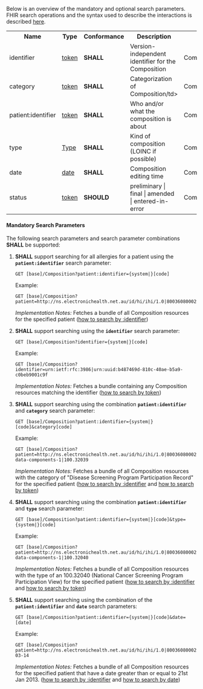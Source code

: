 Below is an overview of the mandatory and optional search parameters. FHIR search operations and the syntax used to describe the interactions is described <a href="http://hl7.org/fhir/R4/search.html">here</a>.

<table class="list" width="100%">
<tbody>
  <tr>
    <th>Name</th>
    <th>Type</th>
    <th>Conformance</th>
    <th>Description</th>
    <th>Path</th>
  </tr>
  <tr>
        <td>identifier</td>
        <td><a href="http://hl7.org/fhir/search.html#token">token</a></td>
        <td><b>SHALL</b></td>
        <td>Version-independent identifier for the Composition</td>
        <td>Composition.identifier</td>
  </tr>
  <tr>
        <td>category</td>
        <td><a href="http://hl7.org/fhir/search.html#token">token</a></td>
        <td><b>SHALL</b></td>
        <td>Categorization of Composition/td>
        <td>Composition.category</td>
  </tr>
  <tr>
        <td>patient:identifier</td>
        <td><a href="https://build.fhir.org/search.html#token">token</a></td>
        <td><b>SHALL</b></td>
        <td>Who and/or what the composition is about</td>
        <td>Composition.subject.identifier</td>
  </tr>
  <tr>
        <td>type</td>
        <td><a href="http://hl7.org/fhir/search.html#token">Type</a></td>
        <td><b>SHALL</b></td>
        <td>Kind of composition (LOINC if possible)</td>
        <td>Composition.type</td>
  </tr>
  <tr>
        <td>date</td>
        <td><a href="http://hl7.org/fhir/search.html#date">date</a></td>
        <td><b>SHALL</b></td>
        <td>Composition editing time</td>
        <td>Composition.effective</td>
  </tr>
  <tr>
        <td>status</td>
        <td><a href="https://build.fhir.org/search.html#token">token</a></td>    
        <td><b>SHOULD</b></td>    
        <td>preliminary | final | amended | entered-in-error</td>
        <td>Composition.status</td>
  </tr>
 </tbody>
</table>


#### Mandatory Search Parameters

The following search parameters and search parameter combinations **SHALL** be supported:

1. **SHALL** support searching for all allergies for a patient using the **`patient:identifier`** search parameter:

    `GET [base]/Composition?patient:identifier={system|}[code]`

    Example:
    ~~~
    GET [base]/Composition?patient=http://ns.electronichealth.net.au/id/hi/ihi/1.0|8003608000228437
    ~~~
    *Implementation Notes:* Fetches a bundle of all Composition resources for the specified patient ([how to search by :identifier](http://hl7.org/fhir/R4/search.html#reference))


1. **SHALL** support searching using the **`identifier`** search parameter:

     `GET [base]/Composition?identifier={system|}[code]`

    Example:
    ~~~
    GET [base]/Composition?identifier=urn:ietf:rfc:3986|urn:uuid:b487469d-810c-40ae-b5a9-c0beb9001c9f
    ~~~
     *Implementation Notes:* Fetches a bundle containing any Composition resources matching the identifier ([how to search by token](http://hl7.org/fhir/search.html#token))


1. **SHALL** support searching using the combination **`patient:identifier`** and **`category`** search parameter:

    `GET [base]/Composition?patient:identifier={system|}[code]&category[code]`

    Example:
    ~~~
    GET [base]/Composition?patient=http://ns.electronichealth.net.au/id/hi/ihi/1.0|8003608000228437&category=https://healthterminologies.gov.au/fhir/CodeSystem/nctis-data-components-1|100.32039
    ~~~
    *Implementation Notes:* Fetches a bundle of all Composition resources with the category of "Disease Screening Program Participation Record" for the specified patient ([how to search by :identifier](http://hl7.org/fhir/R4/search.html#reference) and [how to search by token](http://hl7.org/fhir/search.html#token))


1. **SHALL** support searching using the combination **`patient:identifier`** and **`type`** search parameter:

    `GET [base]/Composition?patient:identifier={system|}[code]&type={system|}[code]`

    Example:
    ~~~
    GET [base]/Composition?patient=http://ns.electronichealth.net.au/id/hi/ihi/1.0|8003608000228437&type=https://healthterminologies.gov.au/fhir/CodeSystem/nctis-data-components-1|100.32040
    ~~~
    *Implementation Notes:* Fetches a bundle of all Composition resources with the type of an 100.32040 (National Cancer Screening Program Participation View) for the specified patient ([how to search by :identifier](http://hl7.org/fhir/R4/search.html#reference) and [how to search by token](http://hl7.org/fhir/search.html#token))


1. **SHALL** support searching using the combination of the **`patient:identifier`** and **`date`** search parameters:

    `GET [base]/Composition?patient:identifier={system|}[code]&date=[date]`

    Example:
    ~~~
    GET [base]/Composition?patient=http://ns.electronichealth.net.au/id/hi/ihi/1.0|8003608000228437&date=ge2013-03-14
    ~~~
    *Implementation Notes:* Fetches a bundle of all Composition resources for the specified patient that have a date greater than or equal to 21st Jan 2013. ([how to search by :identifier](http://hl7.org/fhir/R4/search.html#reference) and [how to search by date](http://hl7.org/fhir/R4/search.html#date))